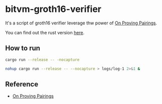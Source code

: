 # bitvm-groth16-verifier

It's a script of groth16 verifier leverage thw power of [On Proving Pairings](https://eprint.iacr.org/2024/640).

You can find out the rust version [here](https://github.com/zulu-network/prove-on-pairing).



## How to run
```bash
cargo run --release -- -nocapture
```

```bash
nohup cargo run --release -- --nocapture > logs/log-1 2>&1 &
```




## Reference
* [On Proving Pairings](https://eprint.iacr.org/2024/640)
